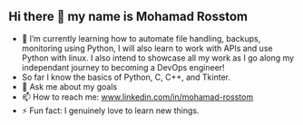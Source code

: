 ## Hi there 👋 my name is Mohamad Rosstom
- 🌱 I’m currently learning how to automate file handling, backups, monitoring using Python, I will also learn to work with APIs and use Python with linux. I also intend to showcase all my work as I go along my independant journey to becoming a DevOps engineer!
- So far I know the basics of Python, C, C++, and Tkinter.
- 💬 Ask me about my goals
- 📫 How to reach me: www.linkedin.com/in/mohamad-rosstom
- ⚡ Fun fact: I genuinely love to learn new things.
<!--
**Mo-codes7/Mo-codes7** is a ✨ _special_ ✨ repository because its `README.md` (this file) appears on your GitHub profile.

Here are some ideas to get you started:

- 🔭 I’m currently working on ...
- 🌱 I’m currently learning ...
- 👯 I’m looking to collaborate on ...
- 🤔 I’m looking for help with ...
- 💬 Ask me about ...
- 📫 How to reach me: ...
- 😄 Pronouns: ...
- ⚡ Fun fact: ...
-->
